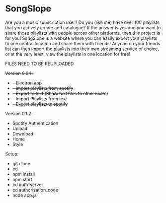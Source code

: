 # SongSlope
Are you a music subscription user?  Do you (like me) have over 100 playlists that you actively create and catalogue?  If the answer is yes and you want to  share those  playlists with people  across other platforms, then this project is for you!   SongSlope is a website where you can easily export your playlists to one central location and share them with friends!  Anyone on your friends list can then import the playlists into their own streaming service  of choice, or at the very least, view the playlists in one location for free!

FILES NEED TO BE REUPLOADED


~~Version 0.0.1 :~~
  - ~~- Electron app~~
  - ~~- Import playlists from spotify~~
  - ~~- Export to text (Share text files to other users)~~
  - ~~- Import Playlists from text~~
  - ~~- Export playlists to spotify~~

Version 0.1.2 :
  - Spotify Authentication
  - Upload 
  - Download
  - Home
  - Style


Setup:
  - git clone <repo>
  - cd <repo>
  - npm install
  - npm start
  - cd auth-server
  - cd authorization_code
  - node app.js
